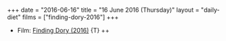 +++
date = "2016-06-16"
title = "16 June 2016 (Thursday)"
layout = "daily-diet"
films = ["finding-dory-2016"]
+++

<ul>
<li class="entry Film">Film: <a href="/films/finding-dory-2016">Finding Dory (2016)</a> {T} ++</li>
</ul>